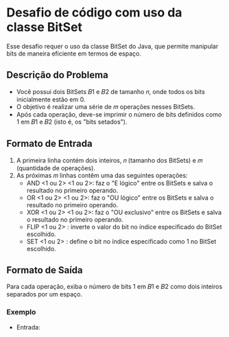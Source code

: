 # Desafio de código com uso da classe BitSet

Esse desafio requer o uso da classe BitSet do Java, que permite manipular bits de maneira eficiente em termos de espaço.

## Descrição do Problema
- Você possui dois BitSets 𝐵1 e 𝐵2 de tamanho 𝑛, onde todos os bits inicialmente estão em 0.
- O objetivo é realizar uma série de 𝑚 operações nesses BitSets.
- Após cada operação, deve-se imprimir o número de bits definidos como 1 em 𝐵1 e 𝐵2 (isto é, os "bits setados").

## Formato de Entrada
1. A primeira linha contém dois inteiros, 𝑛 (tamanho dos BitSets) e 𝑚 (quantidade de operações).
2. As próximas 𝑚 linhas contêm uma das seguintes operações:
   - AND <1 ou 2> <1 ou 2>: faz o "E lógico" entre os BitSets e salva o resultado no primeiro operando.
   - OR <1 ou 2> <1 ou 2>: faz o "OU lógico" entre os BitSets e salva o resultado no primeiro operando.
   - XOR <1 ou 2> <1 ou 2>: faz o "OU exclusivo" entre os BitSets e salva o resultado no primeiro operando.
   - FLIP <1 ou 2> <index>: inverte o valor do bit no índice especificado do BitSet escolhido.
   - SET <1 ou 2> <index>: define o bit no índice especificado como 1 no BitSet escolhido.

## Formato de Saída
Para cada operação, exiba o número de bits 1 em 𝐵1 e 𝐵2 como dois inteiros separados por um espaço.

### Exemplo
- Entrada:
